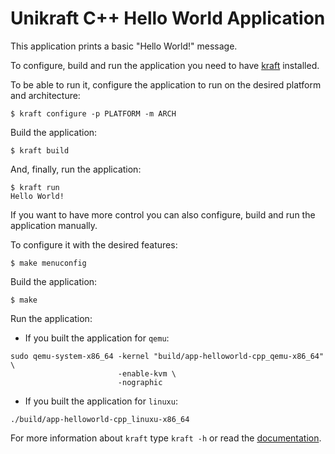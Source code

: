 # Unikraft C++ Hello World Application

This application prints a basic "Hello World!" message.

To configure, build and run the application you need to have [kraft](https://github.com/unikraft/kraft) installed.

To be able to run it, configure the application to run on the desired platform and architecture:
```
$ kraft configure -p PLATFORM -m ARCH
```

Build the application:
```
$ kraft build
```

And, finally, run the application:
```
$ kraft run
Hello World!
```

If you want to have more control you can also configure, build and run the application manually.

To configure it with the desired features:
```
$ make menuconfig
```

Build the application:
```
$ make
```

Run the application:
- If you built the application for `qemu`:
```
sudo qemu-system-x86_64 -kernel "build/app-helloworld-cpp_qemu-x86_64" \
                        -enable-kvm \
                        -nographic
```

- If you built the application for `linuxu`:
```
./build/app-helloworld-cpp_linuxu-x86_64
```

For more information about `kraft` type ```kraft -h``` or read the
[documentation](http://docs.unikraft.org).
